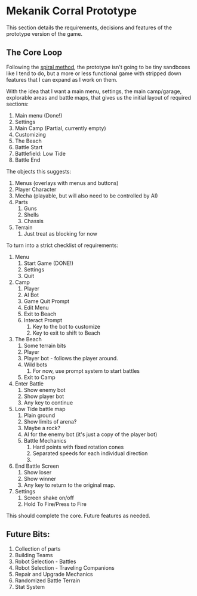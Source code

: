 # Mekanik Corral Prototype

This section details the requirements, decisions and features of the prototype
version of the game.

## The Core Loop

Following the [spiral method][d.king-spiral-method], the prototype isn't going
to be tiny sandboxes like I tend to do, but a more or less functional game with
stripped down features that I can expand as I work on them.

With the idea that I want a main menu, settings, the main camp/garage,
explorable areas and battle maps, that gives us the initial layout of required
sections:

1. Main menu (Done!)
2. Settings
3. Main Camp (Partial, currently empty)
4. Customizing
5. The Beach
6. Battle Start
7. Battlefield: Low Tide
8. Battle End

The objects this suggests:

1. Menus (overlays with menus and buttons)
2. Player Character
3. Mecha (playable, but will also need to be controlled by AI)
4. Parts
   1. Guns
   2. Shells
   3. Chassis
5. Terrain
   1. Just treat as blocking for now

To turn into a strict checklist of requirements:

1. Menu
   1. Start Game (DONE!)
   2. Settings
   3. Quit
2. Camp
   1. Player
   2. AI Bot
   3. Game Quit Prompt
   4. Edit Menu
   5. Exit to Beach
   6. Interact Prompt
      1. Key to the bot to customize
      2. Key to exit to shift to Beach
3. The Beach
   1. Some terrain bits
   2. Player
   3. Player bot - follows the player around.
   4. Wild bots
      1. For now, use prompt system to start battles
   5. Exit to Camp
4. Enter Battle
   1. Show enemy bot
   2. Show player bot
   3. Any key to continue
5. Low Tide battle map
   1. Plain ground
   2. Show limits of arena?
   3. Maybe a rock?
   4. AI for the enemy bot (it's just a copy of the player bot)
   5. Battle Mechanics
      1. Hard points with fixed rotation cones
      2. Separated speeds for each individual direction
      3. 
6. End Battle Screen
   1. Show loser
   2. Show winner
   3. Any key to return to the original map.
7. Settings
   1. Screen shake on/off
   2. Hold To Fire/Press to Fire


This should complete the core. Future features as needed.


## Future Bits:

1. Collection of parts
2. Building Teams
3. Robot Selection - Battles
4. Robot Selection - Traveling Companions
5. Repair and Upgrade Mechanics
6. Randomized Battle Terrain
7. Stat System

[d.king-spiral-method]: https://twitter.com/delaneykingrox/status/1468804328857038849?s=20&t=Y1e55Ti05qeWCm9_PoWpIg